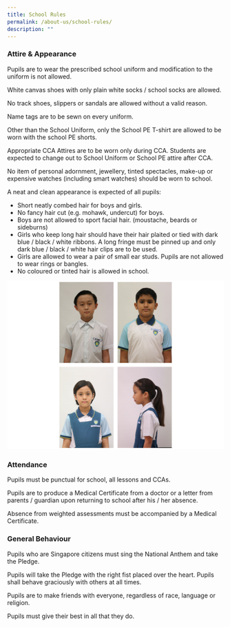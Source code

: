```yaml
---
title: School Rules
permalink: /about-us/school-rules/
description: ""
---
```

### Attire & Appearance

Pupils are to wear the prescribed school uniform and modification to the uniform is not allowed.  

White canvas shoes with only plain white socks / school socks are allowed.

No track shoes, slippers or sandals are allowed without a valid reason.

Name tags are to be sewn on every uniform.

Other than the School Uniform, only the School PE T-shirt are allowed to be worn with the school PE shorts.

Appropriate CCA Attires are to be worn only during CCA. Students are expected to change out to School Uniform or School PE attire after CCA.

No item of personal adornment, jewellery, tinted spectacles, make-up or expensive watches (including smart watches) should be worn to school.

A neat and clean appearance is expected of all pupils:

*   Short neatly combed hair for boys and girls.
*   No fancy hair cut (e.g. mohawk, undercut) for boys.
*   Boys are not allowed to sport facial hair. (moustache, beards or sideburns)
*   Girls who keep long hair should have their hair plaited or tied with dark blue / black / white ribbons. A long fringe must be pinned up and only dark blue / black / white hair clips are to be used.
*   Girls are allowed to wear a pair of small ear studs. Pupils are not allowed to wear rings or bangles.
*   No coloured or tinted hair is allowed in school.

![](/images/schuniformrules.png)

### Attendance

Pupils must be punctual for school, all lessons and CCAs.

  

Pupils are to produce a Medical Certificate from a doctor or a letter from parents / guardian upon returning to school after his / her absence.

  

Absence from weighted assessments must be accompanied by a Medical Certificate.

### General Behaviour


Pupils who are Singapore citizens must sing the National Anthem and take the Pledge.
  

Pupils will take the Pledge with the right fist placed over the heart. Pupils shall behave graciously with others at all times.

Pupils are to make friends with everyone, regardless of race, language or religion.

Pupils must give their best in all that they do.